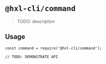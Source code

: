 # `@hxl-cli/command`

> TODO: description

## Usage

```
const command = require('@hxl-cli/command');

// TODO: DEMONSTRATE API
```
